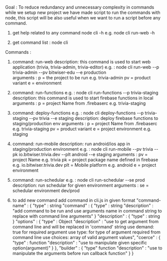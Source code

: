 Goal : To reduce redundancy and unnecessary complexity in commands while we setup new project we have made
script to run the commands with node, this script will be also useful when we want to run a script
before any command.

1) get help related to any command node cli <command> -h 
    e.g. node cli run-web -h

2) get command list : node cli

Commands :

1)  command: run-web
    description:  this command is used to start web application (trivia, trivia-admin, trivia-editor)
    e.g.       :  node cli run-web --p trivia-admin --pv bitwiser-edu --e production     
    arguments  :  p = the project to be run e.g. trivia-admin
                  pv  =  product variant 
                  e = environment 

2) command: run-functions
    e.g.       :  node cli run-functions --p trivia-staging
    description:  this command is used to start firebase functions in local
    arguments  : p = project Name from .firebaserc e.g. trivia-staging


3) command: deploy-functions
    e.g.       :  node cli deploy-functions --p trivia-staging --pv trivia  --e staging
    description:  deploy firebase functions to staging/production env
    arguments  :  p = project Name from .firebaserc e.g. trivia-staging
                  pv = product variant
                  e = project environment e.g. staging

4) command: run-mobile
    description:  run android/ios app in staging/production environment
    e.g.       :  node cli run-mobile --pv trivia --pk io.bitwiser.trivia.dev --plt android --e staging
    arguments  :  pv = project Name e.g. trivia
                  pk = project package name defined in firebase e.g. io.bitwiser.trivia.dev
                  plt = Mobile platform e.g. android
                  e = project environment


5) command: run-schedular
    e.g.       :  node cli run-schedular --se prod
    description:  run schedular for given environment
    arguments  :  se = schedular environment dev/prod


3) to add new command
    add command in cli.js
    in given format 
    "command-name" : {
        "type" : string 
        "command" : {
            "type" : string
            "description" : "add command to be run and use arguments name in command string to replace with command line arguments"
        }
        "description" : {
            "type" : string
        }
        "options" : {
            "type" : Object
            "description" : "use to get argument from command line and will be replaced in 'command' string
                            use demand: true for required argument
                            use type: for type of argument required from command line
                            use choices: array of valid argument values",
            "coerce" : {
                "type" : function
                "description" : "use to manipulate given specific option(argument)"
            }
        },
        "builder" : {
            "type" function
            "description" : "use to manipulate the arguments before run callback function"
        }
    }

